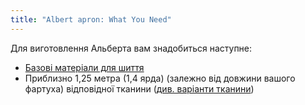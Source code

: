 ```yaml
---
title: "Albert apron: What You Need"
---
```


Для виготовлення Альберта вам знадобиться наступне:

- [Базові матеріали для шиття](/docs/sewing/basic-sewing-supplies)
- Приблизно 1,25 метра (1,4 ярда) (залежно від довжини вашого фартуха) відповідної тканини ([див. варіанти тканини](/docs/patterns/albert/fabric))
